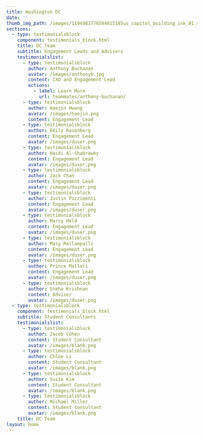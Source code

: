 ```yaml
---
title: Washington DC
date: ''
thumb_img_path: /images/1194983776544615185us_capitol_building_ink_01.svg.med.png
sections:
  - type: testimonialsblock
    component: testimonials_block.html
    title: DC Team
    subtitle: Engagement Leads and Advisers
    testimonialslist:
      - type: testimonialsblock
        author: Anthony Buchanan
        avatar: /images/anthonyb.jpg
        content: CXO and Engagement Lead
        actions:
          - label: Learn More
            url: teammates/anthony-buchanan/
      - type: testimonialsblock
        author: Haejin Hwang
        avatar: /images/haejin.png
        content: Engagement Lead
      - type: testimonialsblock
        author: Emily Rosenberg
        content: Engagement Lead
        avatar: /images/duser.png
      - type: testimonialsblock
        author: Haidi Al-Shabrawey
        content: Engagement Lead
        avatar: /images/duser.png
      - type: testimonialsblock
        author: Jack Chan
        content: Engagement Lead
        avatar: /images/duser.png
      - type: testimonialsblock
        author: Justin Pizzimenti
        content: Engagement Lead
        avatar: /images/duser.png
      - type: testimonialsblock
        author: Marcy Held
        content: Engagement Lead
        avatar: /images/duser.png
      - type: testimonialsblock
        author: Mary Mallampalli
        content: Engagement Lead
        avatar: /images/duser.png
      - type: testimonialsblock
        author: Prince Mallari
        content: Engagement Lead
        avatar: /images/duser.png
      - type: testimonialsblock
        author: Sneha Krishnan
        content: Adviser
        avatar: /images/duser.png
  - type: testimonialsblock
    component: testimonials_block.html
    subtitle: Student Consultants
    testimonialslist:
      - type: testimonialsblock
        author: Jacob Cohen
        content: Student Consultant
        avatar: /images/blank.png
      - type: testimonialsblock
        author: Chloe Li
        content: Student Consultant
        avatar: /images/blank.png
      - type: testimonialsblock
        author: Susie Kim
        content: Student Consultant
        avatar: /images/blank.png
      - type: testimonialsblock
        author: Michael Miller
        content: Student Consultant
        avatar: /images/blank.png
    title: DC Team
layout: home
---
```

